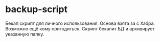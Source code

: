 # backup-script
Бекап скрипт для личного использования. Основа взята за с Хабра. Возможно ещё кому пригодиться. Скрипт бекапит БД и архивирует указанную папку.
